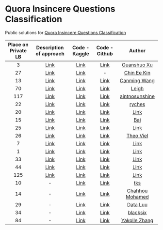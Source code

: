 # Quora Insincere Questions Classification
Public solutions for [Quora Insincere Questions Classification](https://www.kaggle.com/c/quora-insincere-questions-classification)

| Place on Private LB | Description of approach | Code - Kaggle | Code - Github | Author |
| :-------------: | :-------------: | :-------------: | :-------------: | :-------------: |
| 3  | [Link](https://www.kaggle.com/c/quora-insincere-questions-classification/discussion/80495)  | [Link](https://www.kaggle.com/wowfattie/3rd-place)  | [Link]()  | [Guanshuo Xu](https://www.kaggle.com/wowfattie)  |
| 27 | [Link](https://www.kaggle.com/c/quora-insincere-questions-classification/discussion/80494)  | [Link](https://www.kaggle.com/dicksonchin93/kfold-tfidf-trial) | -  | [Chin Ee Kin](https://www.kaggle.com/dicksonchin93)  |
| 13 | [Link](https://www.kaggle.com/c/quora-insincere-questions-classification/discussion/80499)  | [Link](https://www.kaggle.com/canming/ensemble-mean-iii-64-36)  | [Link]()  | [Canming Wang](https://www.kaggle.com/canming)  |
| 70  | [Link](https://www.kaggle.com/c/quora-insincere-questions-classification/discussion/80507)  | [Link](https://www.kaggle.com/leighplt/glove-wiki-gnews-full-set?scriptVersionId=10248742)  | [Link]()  | [Leigh](https://www.kaggle.com/leighplt)  |
| 117  | [Link](https://www.kaggle.com/c/quora-insincere-questions-classification/discussion/80509)  | [Link](https://www.kaggle.com/s4sarath/0-7-in-4000-seconds)  | [Link]()  | [aintnosunshine](https://www.kaggle.com/s4sarath)  |
| 22  | [Link](https://www.kaggle.com/c/quora-insincere-questions-classification/discussion/80514)  | [Link](https://www.kaggle.com/ryches/22nd-place-solution-6-models-pos-tagging)  | [Link]()  | [ryches](https://www.kaggle.com/ryches)  |
| 20 | [Link](https://www.kaggle.com/c/quora-insincere-questions-classification/discussion/80527)  | [Link]()  | [Link]()  | [Link]()  |
| 15  | [Link]()  | [Link](https://www.kaggle.com/xiaobai1123q/15th-place-solution)  | [Link]()  | [Bai](https://www.kaggle.com/xiaobai1123q)  |
| 25  | [Link](https://www.kaggle.com/c/quora-insincere-questions-classification/discussion/80542)  | [Link]()  | [Link]()  | [Link]()  |
| 26  | [Link](https://www.kaggle.com/c/quora-insincere-questions-classification/discussion/80544)  | [Link]()  | [Link]()  | [Theo Viel](https://www.kaggle.com/theoviel)  |
| 7  | [Link](https://www.kaggle.com/c/quora-insincere-questions-classification/discussion/80561)  | [Link]()  | [Link]()  | [Link]()  |
| 1  | [Link](https://www.kaggle.com/c/quora-insincere-questions-classification/discussion/80568)  | [Link]()  | [Link]()  | [Link]()  |
| 33  | [Link](https://www.kaggle.com/c/quora-insincere-questions-classification/discussion/80577)  | [Link]()  | [Link]()  | [Link]()  |
| 44  | [Link]()  | [Link](https://www.kaggle.com/mschumacher/44th-place-add-all-the-randomness)  | [Link]()  | [Link]()  |
| 125 | [Link]()  | [Link](https://www.kaggle.com/c/quora-insincere-questions-classification/discussion/80664)  | [Link]()  | [Link]()  |
| 10 | - | [Link](https://www.kaggle.com/tks0123456789/pme-ema-6-x-8-pochs)  | [Link]()  | [tks](https://www.kaggle.com/tks0123456789)  |
| 14  | - | [Link](https://www.kaggle.com/mchahhou/fork-of-quora-lb-no-cv-2)  | [Link]()  | [Chahhou Mohamed](https://www.kaggle.com/mchahhou)  |
| 29  | - | [Link](https://www.kaggle.com/luudactam/final-sub)  | [Link]()  | [Data Luu](https://www.kaggle.com/luudactam)  |
| 34  | - | [Link](https://www.kaggle.com/blacksix/quora-34th-place-bilstm-gru-single-model)  | [Link]()  | [blacksix](https://www.kaggle.com/blacksix)  |
| 84 | - | [Link](https://www.kaggle.com/yakolle/quora2-tnn-8)  | [Link]()  | [Yakolle Zhang](https://www.kaggle.com/yakolle)  |